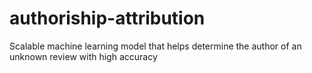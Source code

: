 # authoriship-attribution
Scalable machine learning model that helps determine the author of an unknown review with high accuracy
